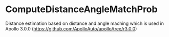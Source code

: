 # ComputeDistanceAngleMatchProb


Distance estimation based on distance and angle maching which is used in Apollo 3.0.0 (https://github.com/ApolloAuto/apollo/tree/r3.0.0)
